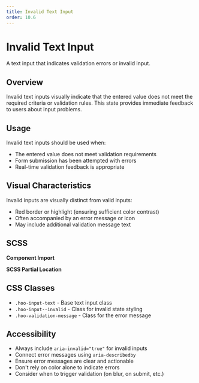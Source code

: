 ```yaml
---
title: Invalid Text Input
order: 10.6
---
```


# Invalid Text Input

A text input that indicates validation errors or invalid input.

## Overview

Invalid text inputs visually indicate that the entered value does not meet the required criteria or validation rules. This state provides immediate feedback to users about input problems.

## Usage

Invalid text inputs should be used when:
* The entered value does not meet validation requirements
* Form submission has been attempted with errors
* Real-time validation feedback is appropriate

## Visual Characteristics

Invalid inputs are visually distinct from valid inputs:
* Red border or highlight (ensuring sufficient color contrast)
* Often accompanied by an error message or icon
* May include additional validation message text

## SCSS

**Component Import**

**SCSS Partial Location**

## CSS Classes

* `.hoo-input-text` - Base text input class
* `.hoo-input--invalid` - Class for invalid state styling
* `.hoo-validation-message` - Class for the error message

## Accessibility

* Always include `aria-invalid="true"` for invalid inputs
* Connect error messages using `aria-describedby`
* Ensure error messages are clear and actionable
* Don't rely on color alone to indicate errors
* Consider when to trigger validation (on blur, on submit, etc.)
